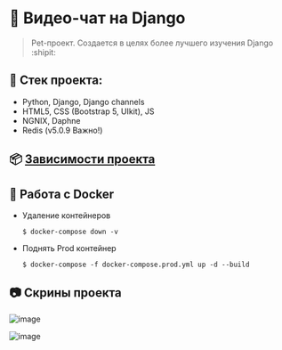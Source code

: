 # :poop: Видео-чат на Django
> Pet-проект. Создается в целях более лучшего изучения Django :shipit:

## :triangular_ruler: Стек проекта: 
- Python, Django, Django channels
- HTML5, CSS (Bootstrap 5, UIkit), JS
- NGNIX, Daphne
- Redis (v5.0.9 Важно!)

## :package: [Зависимости проекта](https://github.com/Re-Gelu/Django-WebRTC-project/blob/master/requirements.txt)

## :whale: Работа с Docker

- Удаление контейнеров

  ```
  $ docker-compose down -v
  ```

- Поднять Prod контейнер
  ```
  $ docker-compose -f docker-compose.prod.yml up -d --build
  ```
  
## :camera: Скрины проекта

![image](https://user-images.githubusercontent.com/75813517/204701587-b93f8d0f-cbaf-468e-8140-9932e4bcfbe9.png)

![image](https://user-images.githubusercontent.com/75813517/204701691-264a4296-ab51-41ad-8d89-b2ef8f111e1b.png)

